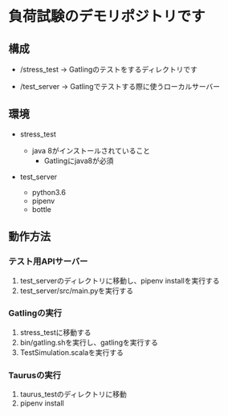 # 負荷試験のデモリポジトリです

## 構成

- /stress_test -> Gatlingのテストをするディレクトリです
   
- /test_server -> Gatlingでテストする際に使うローカルサーバー

## 環境

- stress_test
  - java 8がインストールされていること
    - Gatlingにjava8が必須
            
- test_server
  - python3.6
  - pipenv 
  - bottle

## 動作方法

### テスト用APIサーバー

1. test_serverのディレクトリに移動し、pipenv installを実行する
2. test_server/src/main.pyを実行する

### Gatlingの実行

1. stress_testに移動する 
2. bin/gatling.shを実行し、gatlingを実行する 
3. TestSimulation.scalaを実行する

### Taurusの実行

1. taurus_testのディレクトリに移動
2. pipenv install